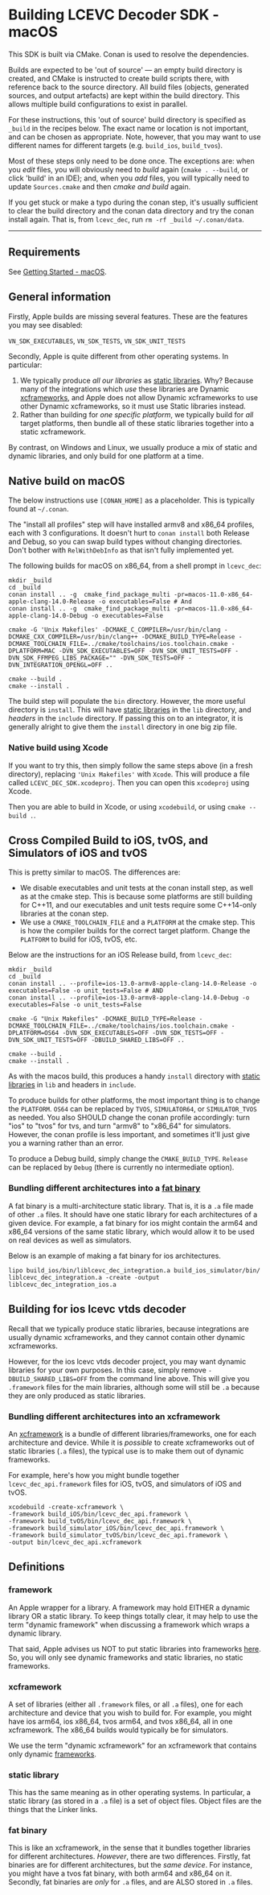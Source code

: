 # Building LCEVC Decoder SDK -  macOS

This SDK is built via CMake. Conan is used to resolve the dependencies.

Builds are expected to be 'out of source' — an empty build directory is created, and CMake is instructed to create build scripts there, with reference back to the source directory. All build files (objects, generated sources, and output artefacts) are kept within the build directory. This allows multiple build configurations to exist in parallel.

For these instructions, this 'out of source' build directory is specified as `_build` in the recipes below. The exact name or location is not important, and can be chosen as appropriate. Note, however, that you may want to use different names for different targets (e.g. `build_ios`, `build_tvos`).

Most of these steps only need to be done once. The exceptions are: when you *edit* files, you will obviously need to *build* again (`cmake . --build`, or click 'build' in an IDE); and, when you *add* files, you will typically need to update `Sources.cmake` and then *cmake and build* again.

If you get stuck or make a typo during the conan step, it's usually sufficient to clear the build directory and the conan data directory and try the conan install again. That is, from `lcevc_dec`, run `rm -rf _build ~/.conan/data`.

---

## Requirements

See [Getting Started - macOS](getting_started_macos.md).

## General information

Firstly, Apple builds are missing several features. These are the features you may see disabled:

`VN_SDK_EXECUTABLES`, `VN_SDK_TESTS`, `VN_SDK_UNIT_TESTS`

Secondly, Apple is quite different from other operating systems. In particular:
1. We typically produce *all our libraries* as [static libraries](#static-library). Why? Because many of the integrations which *use* these libraries are Dynamic [xcframeworks](#xcframework), and Apple does not allow Dynamic xcframeworks to use other Dynamic xcframeworks, so it must use Static libraries instead.
2. Rather than building for *one specific platform*, we typically build for *all* target platforms, then bundle all of these static libraries together into a static xcframework.

By contrast, on Windows and Linux, we usually produce a mix of static and dynamic libraries, and only build for one platform at a time.

## Native build on macOS

The below instructions use `[CONAN_HOME]` as a placeholder. This is typically found at `~/.conan`.

The "install all profiles" step will have installed armv8 and x86_64 profiles, each with 3 configurations. It doesn't hurt to `conan install` both Release and Debug, so you can swap build types without changing directories. Don't bother with `RelWithDebInfo` as that isn't fully implemented yet.

The following builds for macOS on x86_64, from a shell prompt in `lcevc_dec`:

```shell
mkdir _build
cd _build
conan install .. -g  cmake_find_package_multi -pr=macos-11.0-x86_64-apple-clang-14.0-Release -o executables=False # And
conan install .. -g  cmake_find_package_multi -pr=macos-11.0-x86_64-apple-clang-14.0-Debug -o executables=False

cmake -G 'Unix Makefiles' -DCMAKE_C_COMPILER=/usr/bin/clang -DCMAKE_CXX_COMPILER=/usr/bin/clang++ -DCMAKE_BUILD_TYPE=Release -DCMAKE_TOOLCHAIN_FILE=../cmake/toolchains/ios.toolchain.cmake -DPLATFORM=MAC -DVN_SDK_EXECUTABLES=OFF -DVN_SDK_UNIT_TESTS=OFF -DVN_SDK_FFMPEG_LIBS_PACKAGE="" -DVN_SDK_TESTS=OFF -DVN_INTEGRATION_OPENGL=OFF ..

cmake --build .
cmake --install .
```

The build step will populate the `bin` directory. However, the more useful directory is `install`. This will have [static libraries](#static-library) in the `lib` directory, and *headers* in the `include` directory. If passing this on to an integrator, it is generally alright to give them the `install` directory in one big zip file.

### Native build using Xcode

If you want to try this, then simply follow the same steps above (in a fresh directory), replacing `'Unix Makefiles'` with `Xcode`. This will produce a file called `LCEVC_DEC_SDK.xcodeproj`. Then you can open this `xcodeproj` using Xcode.

Then you are able to build in Xcode, or using `xcodebuild`, or using `cmake --build .`.

## Cross Compiled Build to iOS, tvOS, and Simulators of iOS and tvOS

This is pretty similar to macOS. The differences are:
- We disable executables and unit tests at the conan install step, as well as at the cmake step. This is because some platforms are still building for C++11, and our executables and unit tests require some C++14-only libraries at the conan step.
- We use a `CMAKE_TOOLCHAIN_FILE` and a `PLATFORM` at the cmake step. This is how the compiler builds for the correct target platform. Change the `PLATFORM` to build for iOS, tvOS, etc.

Below are the instructions for an iOS Release build, from `lcevc_dec`:

```shell
mkdir _build
cd _build
conan install .. --profile=ios-13.0-armv8-apple-clang-14.0-Release -o executables=False -o unit_tests=False # AND
conan install .. --profile=ios-13.0-armv8-apple-clang-14.0-Debug -o executables=False -o unit_tests=False

cmake -G "Unix Makefiles" -DCMAKE_BUILD_TYPE=Release -DCMAKE_TOOLCHAIN_FILE=../cmake/toolchains/ios.toolchain.cmake -DPLATFORM=OS64 -DVN_SDK_EXECUTABLES=OFF -DVN_SDK_TESTS=OFF -DVN_SDK_UNIT_TESTS=OFF -DBUILD_SHARED_LIBS=OFF ..

cmake --build .
cmake --install .
```

As with the macos build, this produces a handy `install` directory with [static libraries](#static-library) in `lib` and headers in `include`.

To produce builds for other platforms, the most important thing is to change the `PLATFORM`. `OS64` can be replaced by `TVOS`, `SIMULATOR64`, or `SIMULATOR_TVOS` as needed. You also SHOULD change the conan profile accordingly: turn "ios" to "tvos" for tvs, and turn "armv8" to "x86_64" for simulators. However, the conan profile is less important, and sometimes it'll just give you a warning rather than an error.

To produce a Debug build, simply change the `CMAKE_BUILD_TYPE`. `Release` can be replaced by `Debug` (there is currently no intermediate option).

### Bundling different architectures into a [fat binary](#fat-binary)

A fat binary is a multi-architecture static library. That is, it is a `.a` file made of other `.a` files. It should have one static library for each architectures of a given device. For example, a fat binary for ios might contain the arm64 and x86_64 versions of the same static library, which would allow it to be used on real devices as well as simulators.

Below is an example of making a fat binary for ios architectures.

```shell
lipo build_ios/bin/liblcevc_dec_integration.a build_ios_simulator/bin/ liblcevc_dec_integration.a -create -output liblcevc_dec_integration_ios.a
```

## Building for ios lcevc vtds decoder

Recall that we typically produce static libraries, because integrations are usually dynamic xcframeworks, and they cannot contain other dynamic xcframeworks.

However, for the ios lcevc vtds decoder project, you may want dynamic libraries for your own purposes. In this case, simply remove `-DBUILD_SHARED_LIBS=OFF` from the command line above. This will give you `.framework` files for the main libraries, although some will still be `.a` because they are only produced as static libraries.

### Bundling different architectures into an xcframework

An [xcframework](#xcframework) is a bundle of different libraries/frameworks, one for each architecture and device. While it is *possible* to create xcframeworks out of static libraries (`.a` files), the typical use is to make them out of dynamic frameworks.

For example, here's how you might bundle together `lcevc_dec_api.framework` files for iOS, tvOS, and simulators of iOS and tvOS.

```shell
xcodebuild -create-xcframework \
-framework build_iOS/bin/lcevc_dec_api.framework \
-framework build_tvOS/bin/lcevc_dec_api.framework \
-framework build_simulator_iOS/bin/lcevc_dec_api.framework \
-framework build_simulator_tvOS/bin/lcevc_dec_api.framework \
-output bin/lcevc_dec_api.xcframework
```

## Definitions

### framework
An Apple wrapper for a library. A framework may hold EITHER a dynamic library OR a static library. To keep things totally clear, it may help to use the term "dynamic framework" when discussing a framework which wraps a dynamic library.

That said, Apple advises us NOT to put static libraries into frameworks [here](https://developer.apple.com/documentation/xcode/creating-a-multi-platform-binary-framework-bundle#Avoid-issues-when-using-alternate-build-systems). So, you will only see dynamic frameworks and static libraries, no static frameworks.

### xcframework
A set of libraries (either all `.framework` files, or all `.a` files), one for each architecture and device that you wish to build for. For example, you might have ios arm64, ios x86_64, tvos arm64, and tvos x86_64, all in one xcframework. The x86_64 builds would typically be for simulators.

We use the term "dynamic xcframework" for an xcframework that contains only dynamic [frameworks](#framework).

### static library
This has the same meaning as in other operating systems. In particular, a static library (as stored in a `.a` file) is a set of object files. Object files are the things that the Linker links.

### fat binary
This is like an xcframework, in the sense that it bundles together libraries for different architectures. *However*, there are two differences. Firstly, fat binaries are for different architectures, but the *same device*. For instance, you might have a tvos fat binary, with both arm64 and x86_64 on it. Secondly, fat binaries are *only* for `.a` files, and are ALSO stored in `.a` files.
